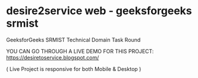 # desire2service web - geeksforgeeks srmist
GeeksforGeeks SRMIST Technical Domain Task Round
 
YOU CAN GO THROUGH A LIVE DEMO FOR THIS PROJECT:
https://desiretoservice.blogspot.com/

( Live Project is responsive for both Mobile & Desktop )
